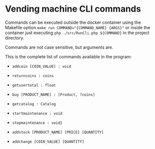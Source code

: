 # Vending machine CLI commands

Commands can be executed outside the docker container using the Makefile option `make run COMMAND="{COMMAND_NAME} {ARGS}"` or inside the container just executing `php ./src/RunCli.php ${COMMAND}` in the project directory.

Commands are not case sensitive, but arguments are.

This is the complete list of commands available in the program:

- `addcoin [COIN_VALUE] : void`

- `returncoins : coins`

- `getusertotal : float`

- `buy [PRODUCT_NAME] : [Product, ?coins]`

- `getcatalog : Catalog`

- `startmaintenance : void`

- `stopmaintenance : void}`

- `addstock [PRODUCT_NAME] [PRICE] [QUANTITY]`

- `addchange [COIN_VALUE] [QUANTITY]`
